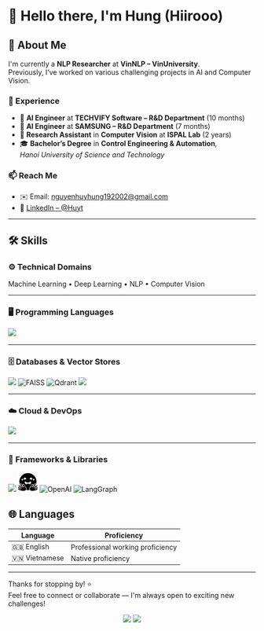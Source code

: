 # 👋 Hello there, I'm Hung (Hiirooo)

## 🚀 About Me

I'm currently a **NLP Researcher** at **VinNLP – VinUniversity**.  
Previously, I’ve worked on various challenging projects in AI and Computer Vision.

### 💼 Experience
- 🧠 **AI Engineer** at **TECHVIFY Software – R&D Department** (10 months)  
- 📱 **AI Engineer** at **SAMSUNG – R&D Department** (7 months)  
- 🧪 **Research Assistant** in **Computer Vision** at **ISPAL Lab** (2 years)  
- 🎓 **Bachelor’s Degree** in **Control Engineering & Automation**,  
  *Hanoi University of Science and Technology*

### 📫 Reach Me
- ✉️ Email: nguyenhuyhung192002@gmail.com  
- 💼 [LinkedIn – @Huyt](https://www.linkedin.com/in/h%C3%B9ng-nguy%E1%BB%85n-huy-8888521b9/)

---

## 🛠 Skills

### ⚙️ Technical Domains
Machine Learning • Deep Learning • NLP • Computer Vision

---

### 🖥 Programming Languages

<p align="left">
  <img src="https://skillicons.dev/icons?i=python,c,cpp,js,ts" height="40" />
</p>

---

### 🗄️ Databases & Vector Stores

<p align="left">
  <img src="https://skillicons.dev/icons?i=postgresql" height="40" />
  <img src="https://raw.githubusercontent.com/simple-icons/simple-icons/develop/icons/faiss.svg" height="40" alt="FAISS" />
  <img src="https://raw.githubusercontent.com/simple-icons/simple-icons/develop/icons/qdrant.svg" height="40" alt="Qdrant" />
  <img src="https://skillicons.dev/icons?i=graphql" height="40" />
</p>

---

### ☁️ Cloud & DevOps

<p align="left">
  <img src="https://skillicons.dev/icons?i=azure,aws,docker" height="40" />
</p>

---

### 🧰 Frameworks & Libraries

<p align="left">
  <img src="https://skillicons.dev/icons?i=pytorch,tensorflow,fastapi,opencv" height="40" />
  <img src="https://raw.githubusercontent.com/simple-icons/simple-icons/develop/icons/huggingface.svg" height="40" alt="Hugging Face" />
  <img src="https://raw.githubusercontent.com/simple-icons/simple-icons/develop/icons/openai.svg" height="40" alt="OpenAI" />
  <img src="https://skillicons.dev/icons?i=react" height="40" alt="LangGraph" />
</p>


## 🌐 Languages

| Language     | Proficiency                     |
|--------------|---------------------------------|
| 🇬🇧 English   | Professional working proficiency |
| 🇻🇳 Vietnamese| Native proficiency               |

---

Thanks for stopping by! ⭐  
Feel free to connect or collaborate — I'm always open to exciting new challenges!

<div align="center">

  <img height="180em" src="https://github-readme-stats.vercel.app/api?username=whistle-hikhi&show_icons=true&theme=radical&hide_border=true" />
  
  <img height="180em" src="https://github-readme-stats.vercel.app/api/top-langs/?username=whistle-hikhi&layout=compact&theme=radical&hide_border=true" />

</div>

